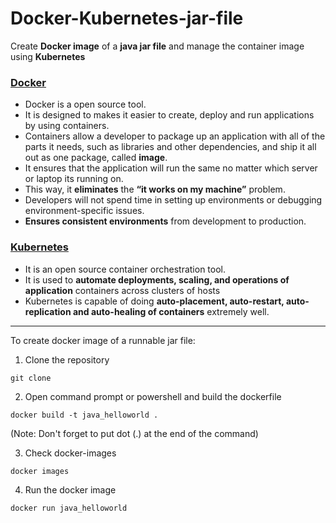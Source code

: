 # Docker-Kubernetes-jar-file
Create **Docker image** of a **java jar file** and manage the container image using **Kubernetes**

### [Docker](https://www.docker.com/)
* Docker is a open source tool. 
* It is designed to makes it easier to create, deploy and run applications by using containers.
* Containers allow a developer to package up an application with all of the parts it needs, such as libraries and other dependencies, and ship it all out as one package, called **image**.
* It ensures that the application will run the same no matter which server or laptop its running on.
* This way, it **eliminates** the **“it works on my machine”** problem.
* Developers will not spend time in setting up environments or debugging environment-specific issues. 
* **Ensures consistent environments** from development to production.

### [Kubernetes](kubernetes.io)
* It is an open source container orchestration tool.
* It is used to **automate  deployments, scaling, and operations of application** containers across clusters of hosts
* Kubernetes is capable of doing **auto-placement, auto-restart, auto-replication and auto-healing of containers** extremely well. 

---

To create docker image of a runnable jar file:

1) Clone the repository

```
git clone 
```

2) Open command prompt or powershell and build the dockerfile

```
docker build -t java_helloworld .
```
(Note: Don't forget to put dot (.) at the end of the command)

3) Check docker-images 
```
docker images
```

4) Run the docker image

```
docker run java_helloworld
```
